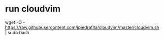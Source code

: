# run cloudvim
wget -O - https://raw.githubusercontent.com/jpiedrafita/cloudvim/master/cloudvim.sh | sudo bash
